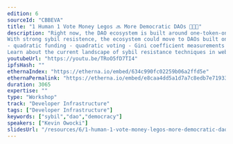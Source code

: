 ```yaml
---
edition: 6
sourceId: "CBBEVA"
title: "1 Human 1 Vote Money Legos 🔜 More Democratic DAOs 🧱🤝✨"
description: "Right now, the DAO ecosystem is built around one-token-one-vote or one-cpu-one-vote schemes.
With strong sybil resistence, the ecosystem could move to DAOs built on one-human-one-vote. This unlocks more democratic use cases like:
- quadratic funding - quadratic voting - Gini coefficient measurements - UBI - one-person-one-vote DAOs - data collectives - sybil resistant airdrops + more
Learn about the current landscape of sybil resistance techniques in web3."
youtubeUrl: "https://youtu.be/TRoO5fD7TI4"
ipfsHash: ""
ethernaIndex: "https://etherna.io/embed/634c990fc02259b06a2ffd5e"
ethernaPermalink: "https://etherna.io/embed/e8caa4dd5a1d7a7c8edb7e71933031f29f7feadcea2d2ce017d30c0dceb97850"
duration: 3065
expertise: ""
type: "Workshop"
track: "Developer Infrastructure"
tags: ["Developer Infrastructure"]
keywords: ["sybil","dao","democracy"]
speakers: ["Kevin Owocki"]
slidesUrl: "/resources/6/1-human-1-vote-money-legos-more-democratic-daos.pdf"
---
```

